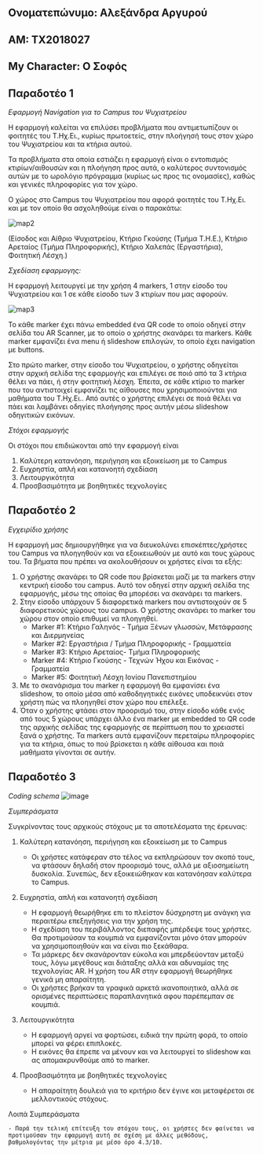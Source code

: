 ## Ονοματεπώνυμο: Αλεξάνδρα Αργυρού
## ΑΜ: ΤΧ2018027
## My Character: Ο Σοφός

## Παραδοτέο 1

*Εφαρμογή Navigation για το Campus του Ψυχιατρείου*

Η εφαρμογή καλείται να επιλύσει προβλήματα που αντιμετωπίζουν οι φοιτητές του Τ.Ηχ.Ει., κυρίως πρωτοετείς, στην πλοήγησή τους στον χώρο του Ψυχιατρείου και τα κτήρια αυτού.

Τα προβλήματα στα οποία εστιάζει η εφαρμογή είναι ο εντοπισμός κτιρίων/αιθουσών και η πλοήγηση προς αυτά, ο καλύτερος συντονισμός αυτών με το ωρολόγιο πρόγραμμα (κυρίως ως προς τις ονομασίες), καθώς και γενικές πληροφορίες για τον χώρο.

Ο χώρος στο Campus του Ψυχιατρείου που αφορά φοιτητές του Τ.Ηχ.Ει. και με τον οποίο θα ασχοληθούμε είναι ο παρακάτω:

![map2](https://user-images.githubusercontent.com/93123676/228939696-d1282502-cbcf-4fcb-a92b-9a6459dbf4f7.jpg)

(Είσοδος και Αίθριο Ψυχιατρείου, Κτήριο Γκούσης (Τμήμα Τ.Η.Ε.), Κτήριο Αρεταίος (Τμήμα Πληροφορικής), Κτήριο Χαλεπάς (Εργαστήρια), Φοιτητική Λέσχη.)

*Σχεδίαση εφαρμογης:*

Η εφαρμογή λειτουργεί με την χρήση 4 markers, 1 στην είσοδο του Ψυχιατρείου και 1 σε κάθε είσοδο των 3 κτιρίων που μας αφορούν.

![map3](https://user-images.githubusercontent.com/93123676/228956648-8fb6b4ff-6752-4a19-bf3c-108e75df4461.jpg)

Το κάθε marker έχει πάνω embedded ένα QR code το οποίο οδηγεί στην σελίδα του AR Scanner, με το οποίο ο χρήστης σκανάρει τα markers. Κάθε marker εμφανίζει ένα menu ή slideshow επιλογών, το οποίο έχει navigation με buttons.

Στο πρώτο marker, στην είσοδο του Ψυχιατρείου, ο χρήστης οδηγείται στην αρχική σελίδα της εφαρμογής και επιλέγει σε ποιό από τα 3 κτήρια θέλει να πάει, ή στην φοιτητική λέσχη. Έπειτα, σε κάθε κτίριο το marker που του αντιστοιχεί εμφανίζει τις αίθουσες που χρησιμοποιούνται για μαθήματα του Τ.Ηχ.Ει.. Από αυτές ο χρήστης επιλέγει σε ποιά θέλει να πάει και λαμβάνει οδηγίες πλοήγησης προς αυτήν μέσω slideshow οδηγιτικών εικόνων.

*Στόχοι εφαρμογής*

Οι στόχοι που επιδιώκονται από την εφαρμογή είναι

1. Καλύτερη κατανόηση, περιήγηση και εξοικείωση με το Campus
2. Ευχρηστία, απλή και κατανοητή σχεδίαση
3. Λειτουργικότητα
4. Προσβασιμότητα με βοηθητικές τεχνολογίες

## Παραδοτέο 2

*Εγχειρίδιο χρήσης*

Η εφαρμογή μας δημιουργήθηκε για να διευκολύνει επισκέπτες/χρήστες του Campus να πλοηγηθούν και να εξοικειωθούν με αυτό και τους χώρους του. 
Τα βήματα που πρέπει να ακολουθήσουν οι χρήστες είναι τα εξής:

1. Ο χρήστης σκανάρει το QR code που βρίσκεται μαζί με τα markers στην κεντρική είσοδο του campus. Αυτό τον οδηγεί στην αρχική σελίδα της εφαρμογής, μέσω της οποίας θα μπορέσει να σκανάρει τα markers.
2. Στην είσοδο υπάρχουν 5 διαφορετικά markers που αντιστοιχούν σε 5 διαφορετικούς χώρους του campus. Ο χρήστης σκανάρει το marker του χώρου στον οποίο επιθυμεί να πλοηγηθεί. 
    - Marker #1: Κτήριο Γαληνός - Τμήμα Ξένων γλωσσών, Μετάφρασης και Διερμηνείας
    - Marker #2: Εργαστήρια / Τμήμα Πληροφορικής - Γραμματεία
    - Marker #3: Κτήριο Αρεταίος- Τμήμα Πληροφορικής
    - Marker #4: Κτήριο Γκούσης - Τεχνών Ήχου και Εικόνας - Γραμματεία
    - Marker #5: Φοιτητική Λέσχη Ιονίου Πανεπιστημίου
3. Με το σκανάρισμα του marker η εφαρμογή θα εμφανίσει ένα slideshow, το οποίο μέσα από καθοδηγητικές εικόνες υποδεικνύει στον χρήστη πώς να πλοηγηθεί στον χώρο που επέλεξε.
4. Όταν ο χρήστης φτάσει στον προορισμό του, στην είσοδο κάθε ενός από τους 5 χώρους υπάρχει άλλο ένα marker με embedded το QR code της αρχικής σελίδας της εφαρμογής σε περίπτωση που το χρειαστεί ξανά ο χρήστης. Τα markers αυτά εμφανίζουν περεταίρω πληροφορίες για τα κτήρια, όπως το πού βρίσκεται η κάθε αίθουσα και ποιά μαθήματα γίνονται σε αυτήν.


## Παραδοτέο 3
*Coding schema*
![image](https://github.com/t18argy/Sxediasmos-Perivallontwn-Diepafhs/assets/93123676/f2b83b8b-6db0-4204-97a8-ba45f0b7e27f)

*Συμπεράσματα*

Συγκρίνοντας τους αρχικούς στόχους με τα αποτελέσματα της έρευνας:

1. Καλύτερη κατανόηση, περιήγηση και εξοικείωση με το Campus

    - Οι χρήστες κατάφεραν στο τέλος να εκπληρώσουν τον σκοπό τους, να φτάσουν δηλαδή στον προορισμό τους, αλλά με αξιοσημείωτη δυσκολία. Συνεπώς, δεν εξοικειώθηκαν και κατανόησαν καλύτερα το Campus.

2. Ευχρηστία, απλή και κατανοητή σχεδίαση

    - H εφαρμογή θεωρήθηκε επι το πλείστον δύσχρηστη με ανάγκη για περαιτέρω επεξηγήσεις για την χρήση της.
    - Η σχεδίαση του περιβάλλοντος διεπαφής μπέρδεψε τους χρήστες. Θα προτιμούσαν τα κουμπιά να εμφανίζονται μόνο όταν μπορούν να χρησιμοποιηθούν και να είναι πιο ξεκάθαρα.
    - Τα μάρκερς δεν σκανάρονταν εύκολα και μπερδεύονταν μεταξύ τους, λόγω μεγέθους και διάταξης αλλά και αδυναμίας της τεχνολογίας AR. Η χρήση του AR στην εφαρμογή θεωρήθηκε γενικά μη απαραίτητη.
    - Οι χρήστες βρήκαν τα γραφικά αρκετά ικανοποιητικά, αλλά σε ορισμένες περιπτώσεις παραπλανητικά αφου παρέπεμπαν σε κουμπιά.
   
3. Λειτουργικότητα

    - Η εφαρμογή αργεί να φορτώσει, ειδικά την πρώτη φορά, το οποίο μπορεί να φέρει επιπλοκές.
    - Η εικόνες θα έπρεπε να μένουν και να λειτουργεί το slideshow και ας απομακρυνθούμε από το marker.
   
4. Προσβασιμότητα με βοηθητικές τεχνολογίες

    - Η απαραίτητη δουλειά για το κριτήριο δεν έγινε και μεταφέρεται σε μελλοντικούς στόχους.

Λοιπά Συμπεράσματα

    - Παρά την τελική επίτευξη του στόχου τους, οι χρήστες δεν φαίνεται να προτιμούσαν την εφαρμογή αυτή σε σχέση με άλλες μεθόδους, βαθμολογόντας την μέτρια με μέσο όρο 4.3/10.

